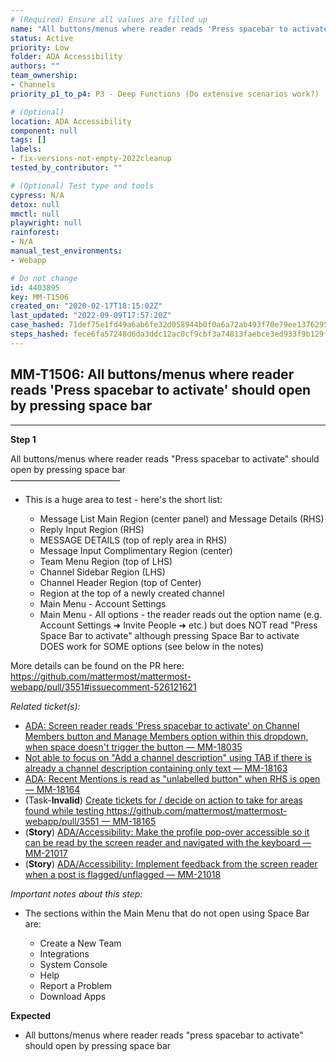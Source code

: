 ```yaml
---
# (Required) Ensure all values are filled up
name: "All buttons/menus where reader reads 'Press spacebar to activate' should open by pressing space bar"
status: Active
priority: Low
folder: ADA Accessibility
authors: ""
team_ownership: 
- Channels
priority_p1_to_p4: P3 - Deep Functions (Do extensive scenarios work?)

# (Optional)
location: ADA Accessibility
component: null
tags: []
labels: 
- fix-versions-not-empty-2022cleanup
tested_by_contributor: ""

# (Optional) Test type and tools
cypress: N/A
detox: null
mmctl: null
playwright: null
rainforest: 
- N/A
manual_test_environments: 
- Webapp

# Do not change
id: 4403895
key: MM-T1506
created_on: "2020-02-17T18:15:02Z"
last_updated: "2022-09-09T17:57:20Z"
case_hashed: 71def75e1fd49a6ab6fe32d058944b0f0a6a72ab493f70e79ee13762951070be05558d1f8ad4a0f0a0a168cb2afef7a8
steps_hashed: fece6fa57248d6da3ddc12ac0cf9cbf3a74813faebce3ed933f9b129f147534495e98bdb8142ebb796f8d1a62e444b4f
---
```


<!-- (Auto-generated) Based on frontmatter's "key" and "name" -->

## MM-T1506: All buttons/menus where reader reads 'Press spacebar to activate' should open by pressing space bar

---

**Step 1**

All buttons/menus where reader reads "Press spacebar to activate" should open by pressing space bar\
–––––––––––––––––––––––––

- This is a huge area to test - here's the short list:

  - Message List Main Region (center panel) and Message Details (RHS)
  - Reply Input Region (RHS)
  - MESSAGE DETAILS (top of reply area in RHS)
  - Message Input Complimentary Region (center)
  - Team Menu Region (top of LHS)
  - Channel Sidebar Region (LHS)
  - Channel Header Region (top of Center)
  - Region at the top of a newly created channel
  - Main Menu - Account Settings
  - Main Menu - All options - the reader reads out the option name (e.g. Account Settings ➜ Invite People ➜ etc.) but does NOT read "Press Space Bar to activate" although pressing Space Bar to activate DOES work for SOME options (see below in the notes)

More details can be found on the PR here:\
<https://github.com/mattermost/mattermost-webapp/pull/3551#issuecomment-526121621>

_Related ticket(s):_

- [ADA: Screen reader reads 'Press spacebar to activate' on Channel Members button and Manage Members option within this dropdown, when space doesn't trigger the button — MM-18035](https://mattermost.atlassian.net/browse/MM-18035)
- [Not able to focus on "Add a channel description" using TAB if there is already a channel description containing only text — MM-18163](https://mattermost.atlassian.net/browse/MM-18163)
- [ADA: Recent Mentions is read as "unlabelled button" when RHS is open — MM-18164](https://mattermost.atlassian.net/browse/MM-18164)
- (Task-**Invalid**) [Create tickets for / decide on action to take for areas found while testing https://github.com/mattermost/mattermost-webapp/pull/3551 — MM-18165](https://mattermost.atlassian.net/browse/MM-18165)
- (**Story**) [ADA/Accessibility: Make the profile pop-over accessible so it can be read by the screen reader and navigated with the keyboard — MM-21017](https://mattermost.atlassian.net/browse/MM-21017)
- (**Story**) [ADA/Accessibility: Implement feedback from the screen reader when a post is flagged/unflagged — MM-21018](https://mattermost.atlassian.net/browse/MM-21018)

_Important notes about this step:_

- The sections within the Main Menu that do not open using Space Bar are:

  - Create a New Team
  - Integrations
  - System Console
  - Help
  - Report a Problem
  - Download Apps

**Expected**

- All buttons/menus where reader reads "press spacebar to activate" should open by pressing space bar
